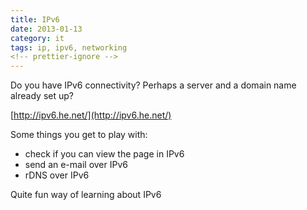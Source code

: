 ```yaml
---
title: IPv6
date: 2013-01-13
category: it
tags: ip, ipv6, networking
<!-- prettier-ignore -->
---
```


Do you have IPv6 connectivity? Perhaps a server and a domain name already set up?

[http://ipv6.he.net/](http://ipv6.he.net/)

Some things you get to play with:

- check if you can view the page in IPv6
- send an e-mail over IPv6
- rDNS over IPv6

Quite fun way of learning about IPv6
